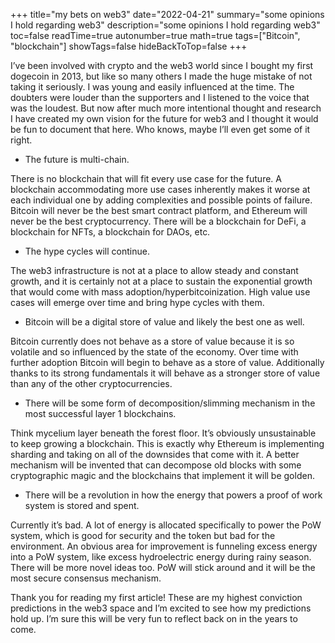 +++
title="my bets on web3"
date="2022-04-21"
summary="some opinions I hold regarding web3"
description="some opinions I hold regarding web3"
toc=false
readTime=true
autonumber=true
math=true
tags=["Bitcoin", "blockchain"]
showTags=false
hideBackToTop=false
+++

I’ve been involved with crypto and the web3 world since I bought my first dogecoin in 2013, but like so many others I made the huge mistake of not taking it seriously. I was young and easily influenced at the time. The doubters were louder than the supporters and I listened to the voice that was the loudest. But now after much more intentional thought and research I have created my own vision for the future for web3 and I thought it would be fun to document that here. Who knows, maybe I’ll even get some of it right.

- The future is multi-chain.

There is no blockchain that will fit every use case for the future. A blockchain accommodating more use cases inherently makes it worse at each individual one by adding complexities and possible points of failure. Bitcoin will never be the best smart contract platform, and Ethereum will never be the best cryptocurrency. There will be a blockchain for DeFi, a blockchain for NFTs, a blockchain for DAOs, etc.

- The hype cycles will continue.

The web3 infrastructure is not at a place to allow steady and constant growth, and it is certainly not at a place to sustain the exponential growth that would come with mass adoption/hyperbitcoinization. High value use cases will emerge over time and bring hype cycles with them.

- Bitcoin will be a digital store of value and likely the best one as well.

Bitcoin currently does not behave as a store of value because it is so volatile and so influenced by the state of the economy. Over time with further adoption Bitcoin will begin to behave as a store of value. Additionally thanks to its strong fundamentals it will behave as a stronger store of value than any of the other cryptocurrencies.

- There will be some form of decomposition/slimming mechanism in the most successful layer 1 blockchains.

Think mycelium layer beneath the forest floor. It’s obviously unsustainable to keep growing a blockchain. This is exactly why Ethereum is implementing sharding and taking on all of the downsides that come with it. A better mechanism will be invented that can decompose old blocks with some cryptographic magic and the blockchains that implement it will be golden.

- There will be a revolution in how the energy that powers a proof of work system is stored and spent.

Currently it’s bad. A lot of energy is allocated specifically to power the PoW system, which is good for security and the token but bad for the environment. An obvious area for improvement is funneling excess energy into a PoW system, like excess hydroelectric energy during rainy season. There will be more novel ideas too. PoW will stick around and it will be the most secure consensus mechanism.

Thank you for reading my first article! These are my highest conviction predictions in the web3 space and I’m excited to see how my predictions hold up. I’m sure this will be very fun to reflect back on in the years to come.
